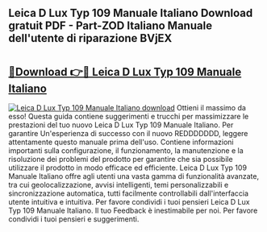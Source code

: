 ## Leica D Lux Typ 109 Manuale Italiano Download gratuit PDF - Part-ZOD Italiano Manuale dell'utente di riparazione BVjEX

# <h2><a href="http://df9ubw7.blite.top/?on=Leica+D+Lux+Typ+109+Manuale+Italiano">🔗Download 👉🔴 Leica D Lux Typ 109 Manuale Italiano</a></h2>

[![Leica D Lux Typ 109 Manuale Italiano download](https://i.imgur.com/lujVjoI.png)](http://df9ubw7.blite.top/?on=Leica+D+Lux+Typ+109+Manuale+Italiano)
Ottieni il massimo da esso! Questa guida contiene suggerimenti e trucchi per massimizzare le prestazioni del tuo nuovo Leica D Lux Typ 109 Manuale Italiano. Per garantire Un'esperienza di successo con il nuovo REDDDDDDD, leggere attentamente questo manuale prima dell'uso. Contiene informazioni importanti sulla configurazione, il funzionamento, la manutenzione e la risoluzione dei problemi del prodotto per garantire che sia possibile utilizzare il prodotto in modo efficace ed efficiente. Leica D Lux Typ 109 Manuale Italiano offre agli utenti una vasta gamma di funzionalità avanzate, tra cui geolocalizzazione, avvisi intelligenti, temi personalizzabili e sincronizzazione automatica, tutti facilmente controllabili dall'interfaccia utente intuitiva e intuitiva. Per favore condividi i tuoi pensieri Leica D Lux Typ 109 Manuale Italiano. Il tuo Feedback è inestimabile per noi. Per favore condividi i tuoi pensieri e suggerimenti.
